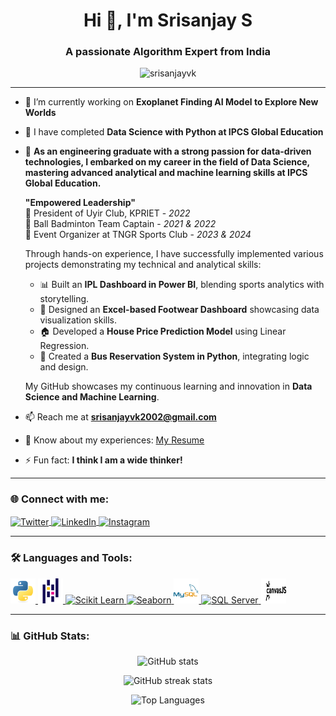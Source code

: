<h1 align="center">Hi 👋, I'm Srisanjay S</h1>
<h3 align="center">A passionate Algorithm Expert from India</h3>

<p align="center"> 
  <img src="https://komarev.com/ghpvc/?username=srisanjayvk&label=Profile%20views&color=0e75b6&style=flat" alt="srisanjayvk" /> 
</p>

---

- 🔭 I’m currently working on **Exoplanet Finding AI Model to Explore New Worlds**

- 🌱 I have completed **Data Science with Python at IPCS Global Education**

- 💬 **As an engineering graduate with a strong passion for data-driven technologies, I embarked on my career in the field of Data Science, mastering advanced analytical and machine learning skills at IPCS Global Education.**

  **"Empowered Leadership"**  
  🔹 President of Uyir Club, KPRIET - *2022*  
  🔹 Ball Badminton Team Captain - *2021 & 2022*  
  🔹 Event Organizer at TNGR Sports Club - *2023 & 2024*

  Through hands-on experience, I have successfully implemented various projects demonstrating my technical and analytical skills:
  - 📊 Built an **IPL Dashboard in Power BI**, blending sports analytics with storytelling.  
  - 👟 Designed an **Excel-based Footwear Dashboard** showcasing data visualization skills.  
  - 🏠 Developed a **House Price Prediction Model** using Linear Regression.  
  - 🚌 Created a **Bus Reservation System in Python**, integrating logic and design.  

  My GitHub showcases my continuous learning and innovation in **Data Science and Machine Learning**.

- 📫 Reach me at **srisanjayvk2002@gmail.com**

- 📄 Know about my experiences: [My Resume](https://drive.google.com/file/d/1UDUz4_HGW5Yi9Z07rrfOTvIi5U4KH54D/view?usp=drive_link)

- ⚡ Fun fact: **I think I am a wide thinker!**

---

<h3 align="left">🌐 Connect with me:</h3>
<p align="left">
<a href="https://twitter.com/srisanjay_vk18" target="_blank">
  <img align="center" src="https://raw.githubusercontent.com/rahuldkjain/github-profile-readme-generator/master/src/images/icons/Social/twitter.svg" alt="Twitter" height="30" width="40" />
</a>
<a href="https://linkedin.com/in/srisanjay-s" target="_blank">
  <img align="center" src="https://raw.githubusercontent.com/rahuldkjain/github-profile-readme-generator/master/src/images/icons/Social/linked-in-alt.svg" alt="LinkedIn" height="30" width="40" />
</a>
<a href="https://instagram.com/mr.dreamer_sri_18_" target="_blank">
  <img align="center" src="https://raw.githubusercontent.com/rahuldkjain/github-profile-readme-generator/master/src/images/icons/Social/instagram.svg" alt="Instagram" height="30" width="40" />
</a>
</p>

---

<h3 align="left">🛠️ Languages and Tools:</h3>
<p align="left">
  <a href="https://www.python.org" target="_blank" rel="noreferrer">
    <img src="https://raw.githubusercontent.com/devicons/devicon/master/icons/python/python-original.svg" alt="Python" width="40" height="40"/>
  </a>
  <a href="https://pandas.pydata.org/" target="_blank" rel="noreferrer">
    <img src="https://raw.githubusercontent.com/devicons/devicon/2ae2a900d2f041da66e950e4d48052658d850630/icons/pandas/pandas-original.svg" alt="Pandas" width="40" height="40"/>
  </a>
  <a href="https://scikit-learn.org/" target="_blank" rel="noreferrer">
    <img src="https://upload.wikimedia.org/wikipedia/commons/0/05/Scikit_learn_logo_small.svg" alt="Scikit Learn" width="40" height="40"/>
  </a>
  <a href="https://seaborn.pydata.org/" target="_blank" rel="noreferrer">
    <img src="https://seaborn.pydata.org/_images/logo-mark-lightbg.svg" alt="Seaborn" width="40" height="40"/>
  </a>
  <a href="https://www.mysql.com/" target="_blank" rel="noreferrer">
    <img src="https://raw.githubusercontent.com/devicons/devicon/master/icons/mysql/mysql-original-wordmark.svg" alt="MySQL" width="40" height="40"/>
  </a>
  <a href="https://www.microsoft.com/en-us/sql-server" target="_blank" rel="noreferrer">
    <img src="https://www.svgrepo.com/show/303229/microsoft-sql-server-logo.svg" alt="SQL Server" width="40" height="40"/>
  </a>
  <a href="https://canvasjs.com" target="_blank" rel="noreferrer">
    <img src="https://raw.githubusercontent.com/Hardik0307/Hardik0307/master/assets/canvasjs-charts.svg" alt="CanvasJS" width="40" height="40"/>
  </a>
</p>

---

<h3 align="left">📊 GitHub Stats:</h3>

<p align="center">
  <img src="https://github-readme-stats.vercel.app/api?username=srisanjayvk&show_icons=true&theme=tokyonight" alt="GitHub stats" />
</p>

<p align="center">
  <img src="https://github-readme-streak-stats.herokuapp.com/?user=srisanjayvk&theme=tokyonight" alt="GitHub streak stats" />
</p>

<p align="center">
  <img src="https://github-readme-stats.vercel.app/api/top-langs/?username=srisanjayvk&layout=compact&theme=tokyonight" alt="Top Languages" />
</p>
